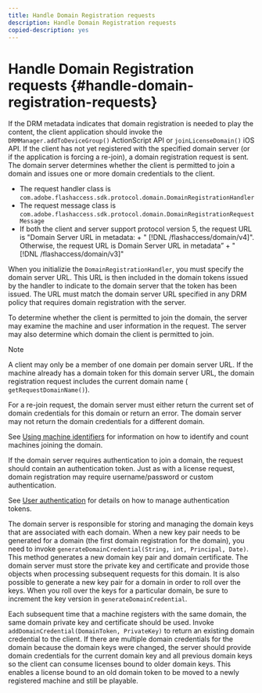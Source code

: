 ```yaml
---
title: Handle Domain Registration requests
description: Handle Domain Registration requests
copied-description: yes
---
```


# Handle Domain Registration requests {#handle-domain-registration-requests}

If the DRM metadata indicates that domain registration is needed to play the content, the client application should invoke the `DRMManager.addToDeviceGroup()` ActionScript API or `joinLicenseDomain()` iOS API. If the client has not yet registered with the specified domain server (or if the application is forcing a re-join), a domain registration request is sent. The domain server determines whether the client is permitted to join a domain and issues one or more domain credentials to the client.

* The request handler class is `com.adobe.flashaccess.sdk.protocol.domain.DomainRegistrationHandler` 
* The request message class is `com.adobe.flashaccess.sdk.protocol.domain.DomainRegistrationRequestMessage` 
* If both the client and server support protocol version 5, the request URL is "Domain Server URL in metadata: + " [!DNL /flashaccess/domain/v4]". Otherwise, the request URL is Domain Server URL in metadata” + " [!DNL /flashaccess/domain/v3]"

When you initializie the `DomainRegistrationHandler`, you must specify the domain server URL. This URL is then included in the domain tokens issued by the handler to indicate to the domain server that the token has been issued. The URL must match the domain server URL specified in any DRM policy that requires domain registration with the server.

To determine whether the client is permitted to join the domain, the server may examine the machine and user information in the request. The server may also determine which domain the client is permitted to join.

>[!NOTE]
>
>A client may only be a member of one domain per domain server URL. If the machine already has a domain token for this domain server URL, the domain registration request includes the current domain name ( `getRequestDomainName()`).

For a re-join request, the domain server must either return the current set of domain credentials for this domain or return an error. The domain server may not return the domain credentials for a different domain.

See [Using machine identifiers](../../protecting-content/implementing-the-license-server/processing-drm-requests.md#use-machine-identifiers) for information on how to identify and count machines joining the domain.

If the domain server requires authentication to join a domain, the request should contain an authentication token. Just as with a license request, domain registration may require username/password or custom authentication.

See [User authentication](../../protecting-content/implementing-the-license-server/processing-drm-requests.md#user-authentication) for details on how to manage authentication tokens.

The domain server is responsible for storing and managing the domain keys that are associated with each domain. When a new key pair needs to be generated for a domain (the first domain registration for the domain), you need to invoke `generateDomainCredential(String, int, Principal, Date)`. This method generates a new domain key pair and domain certificate. The domain server must store the private key and certificate and provide those objects when processing subsequent requests for this domain. It is also possible to generate a new key pair for a domain in order to roll over the keys. When you roll over the keys for a particular domain, be sure to increment the key version in `generateDomainCredential`.

Each subsequent time that a machine registers with the same domain, the same domain private key and certificate should be used. Invoke `addDomainCredential(DomainToken, PrivateKey)` to return an existing domain credential to the client. If there are multiple domain credentials for the domain because the domain keys were changed, the server should provide domain credentials for the current domain key and all previous domain keys so the client can consume licenses bound to older domain keys. This enables a license bound to an old domain token to be moved to a newly registered machine and still be playable. 
